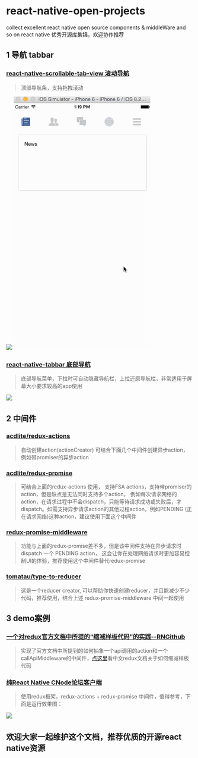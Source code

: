 # react-native-open-projects
collect excellent react native open source components &amp; middleWare and so on
react native 优秀开源库集锦，欢迎协作推荐

## 1 导航 tabbar
### [react-native-scrollable-tab-view 滚动导航](https://github.com/skv-headless/react-native-scrollable-tab-view)
> 顶部导航条，支持拖拽滚动

![](https://raw.githubusercontent.com/brentvatne/react-native-scrollable-tab-view/master/demo_images/demo.gif)
![](https://raw.githubusercontent.com/brentvatne/react-native-scrollable-tab-view/master/demo_images/demo-fb.gif)

### [react-native-tabbar 底部导航](https://github.com/alinz/react-native-tabbar)
> 底部导航菜单，下拉时可自动隐藏导航栏，上拉还原导航栏，非常适用于屏幕大小要求较高的app使用

![](https://github.com/alinz/react-native-tabbar/blob/master/tabbar-orientation.gif)



## 2 中间件
### [acdlite/redux-actions](https://github.com/acdlite/redux-actions)
> 自动创建action(actionCreator) 可结合下面几个中间件创建异步action，例如带promiser的异步action

### [acdlite/redux-promise](https://github.com/acdlite/redux-promise)
> 可结合上面的redux-actions 使用， 支持FSA actions，支持带promiser的action，但是缺点是无法同时支持多个action， 例如每次请求网络的action，在请求过程中不会dispatch，只能等待请求成功或失败后，才dispatch。如需支持异步请求action的其他过程action，例如PENDING (正在请求网络)这种action，建议使用下面这个中间件

### [redux-promise-middleware](https://github.com/pburtchaell/redux-promise-middleware)
> 功能与上面的redux-promise差不多，但是该中间件支持在异步请求时dispatch 一个 PENDING action， 这会让你在处理网络请求时更加容易控制UI的体验，推荐使用这个中间件替代redux-promise

### [tomatau/type-to-reducer](https://github.com/tomatau/type-to-reducer)
> 这是一个reducer creator, 可以帮助你快速创建reducer，并且能减少不少代码，推荐使用，结合上述 redux-promise-middleware 中间一起使用

## 3 demo案例
### [一个对redux官方文档中所提的“缩减样板代码”的实践--RNGithub](https://github.com/kaenry/RNGitHub)
> 实现了官方文档中所提到的如何抽象一个api调用的action和一个callApiMiddleware的中间件，[点这里](http://cn.redux.js.org/docs/recipes/ReducingBoilerplate.html)看中文redux文档关于如何缩减样板代码

### [纯React Native CNode论坛客户端](https://github.com/soliury/noder-react-native)
> 使用redux框架，redux-actions + redux-promise 中间件，值得参考，下面是运行效果图：

![](https://github.com/jacobcyl/react-native-open-projects/blob/master/screenshot/noder-react-native.gif)

## 欢迎大家一起维护这个文档，推荐优质的开源react native资源
